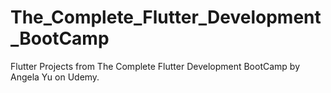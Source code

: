 # The_Complete_Flutter_Development_BootCamp
Flutter Projects from The Complete Flutter Development BootCamp by Angela Yu on Udemy.
